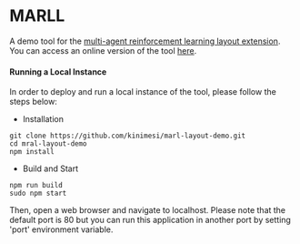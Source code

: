 # MARLL
A demo tool for the [multi-agent reinforcement learning layout extension](https://github.com/kinimesi/cytoscape.js-marll). You can access an online version of the tool [here](https://kinimesi.github.io/marl-layout-demo/).

#### Running a Local Instance
In order to deploy and run a local instance of the tool, please follow the steps below:

- Installation
```
git clone https://github.com/kinimesi/marl-layout-demo.git
cd mral-layout-demo
npm install 
```

- Build and Start
```
npm run build
sudo npm start
```

Then, open a web browser and navigate to localhost. Please note that the default port is 80 but you can run this application in another port by setting 'port' environment variable.
